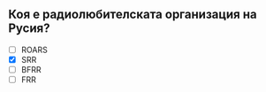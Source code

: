 ## Коя е радиолюбителската организация на Русия?

<!-- Верният отговор е отбелязан с [X] -->

- [ ] ROARS
- [X] SRR
- [ ] BFRR
- [ ] FRR
